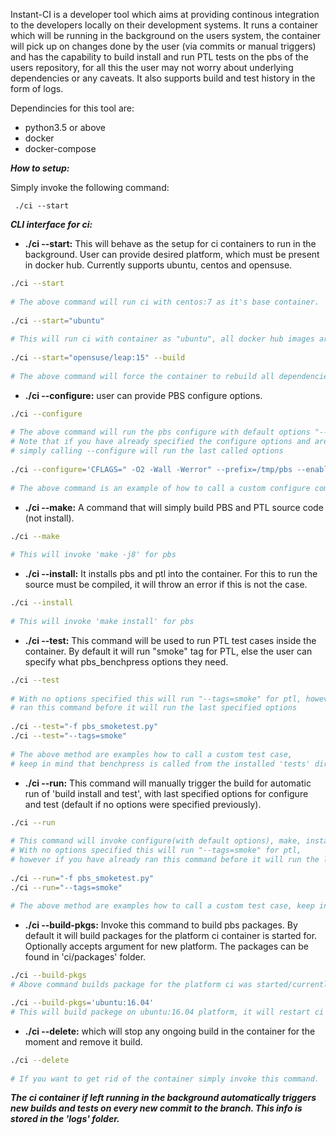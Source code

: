 Instant-CI is a developer tool which aims at providing continous integration to the developers locally on their development systems.
It runs a container which will be running in the background on the users system, the container will pick up on changes done by the user (via commits or manual triggers) and has the capability to build install and 
run PTL tests on the pbs of the users repository, for all this the user may not worry about underlying dependencies or any caveats.
It also supports build and test history in the form of logs.

Dependincies for this tool are:
* python3.5 or above
* docker
* docker-compose

***How to setup:***

Simply invoke the following command:

` ./ci --start`

***CLI interface for ci:***

* **./ci --start:** This will behave as the setup for ci containers to run in the background. User can provide desired platform, which must be present in docker hub. Currently supports ubuntu, centos and opensuse.
```bash
./ci --start
 
# The above command will run ci with centos:7 as it's base container.
 
./ci --start="ubuntu"
 
# This will run ci with container as "ubuntu", all docker hub images are compatible with ci.
 
./ci --start="opensuse/leap:15" --build
 
# The above command will force the container to rebuild all dependencies.
```

* **./ci --configure:** user can provide PBS configure options.

```bash
./ci --configure
  
# The above command will run the pbs configure with default options "--prefix=/opt/pbs --enable-ptl" .
# Note that if you have already specified the configure options and are running it again then 
# simply calling --configure will run the last called options
  
./ci --configure='CFLAGS=" -O2 -Wall -Werror" --prefix=/tmp/pbs --enable-ptl'
  
# The above command is an example of how to call a custom configure command.
```

* **./ci --make:** A command that will simply build PBS and PTL source code (not install).
```bash
./ci --make
 
# This will invoke 'make -j8' for pbs
```

* **./ci --install:** It installs pbs and ptl into the container. For this to run the source must be compiled, it will throw an error if this is not the case.
```bash
./ci --install
 
# This will invoke 'make install' for pbs
```

* **./ci --test:** This command will be used to run PTL test cases inside the container. By default it will run "smoke" tag for PTL, else the user can specify what pbs_benchpress options they need.
```bash
./ci --test
 
# With no options specified this will run "--tags=smoke" for ptl, however if you already 
# ran this command before it will run the last specified options
 
./ci --test="-f pbs_smoketest.py"
./ci --test="--tags=smoke"
 
# The above method are examples how to call a custom test case, 
# keep in mind that benchpress is called from the installed 'tests' dir of PTL
```
* **./ci --run:** This command will manually trigger the build for automatic run of 'build install and test', with last specified options for configure and test (default if no options were specified previously).

```bash
./ci --run
 
# This command will invoke configure(with default options), make, install and test. 
# With no options specified this will run "--tags=smoke" for ptl, 
# however if you have already ran this command before it will run the last specified options
 
./ci --run="-f pbs_smoketest.py"
./ci --run="--tags=smoke"
 
# The above method are examples how to call a custom test case, keep in mind that benchpress is called from the installed 'tests' dir of PTL
```

* **./ci --build-pkgs:** Invoke this command to build pbs packages. By default it will build packages for the platform ci container is started for.
Optionally accepts argument for new platform. The packages can be found in 'ci/packages' folder.

```bash
./ci --build-pkgs
# Above command builds package for the platform ci was started/currently running on.

./ci --build-pkgs='ubuntu:16.04'
# This will build packege on ubuntu:16.04 platform, it will restart ci services and build for the specified platform 
```

* **./ci --delete:** which will stop any ongoing build in the container for the moment and remove it build.

```bash
./ci --delete
 
# If you want to get rid of the container simply invoke this command.
```

***The ci container if left running in the background automatically triggers new builds and tests on every new commit to the branch. This info is stored in the 'logs' folder.***
